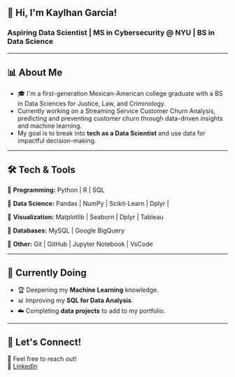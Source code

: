 
## 👋 Hi, I'm Kaylhan Garcia!

### Aspiring Data Scientist | MS in Cybersecurity @ NYU | BS in Data Science

---

## 📊 About Me
- 🎓 I'm a first-generation Mexican-American college graduate with a BS in Data Sciences for Justice, Law, and Criminology.
- Currently working on a Streaming Service Customer Churn Analysis, predicting and preventing customer churn through data-driven insights and machine learning.
- My goal is to break into **tech as a Data Scientist** and use data for impactful decision-making.

---

## 🛠️ Tech & Tools
🔹 **Programming:** Python | R | SQL  

🔹 **Data Science:** Pandas | NumPy | Scikit-Learn | Dplyr |

🔹 **Visualization:** Matplotlib | Seaborn | Dplyr | Tableau  

🔹 **Databases:** MySQL | Google BigQuery  

🔹 **Other:** Git | GitHub | Jupyter Notebook | VsCode 

---


## 🌱 Currently Doing
- 🏆 Deepening my **Machine Learning** knowledge.  
- 📊 Improving my **SQL for Data Analysis**.  
- ☁️ Completing **data projects** to add to my portfolio. 

---

## 💬 Let's Connect!
📩 Feel free to reach out!  
💼 [LinkedIn](https://www.linkedin.com/in/kaylhan-garcia/) 
